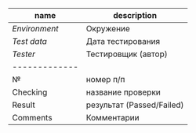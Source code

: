 | name | description |
| --- | --- |
| *Environment* | Окружение |
| *Test data* | Дата тестирования |
| *Tester* | Тестировщик (автор) |
| -------------|
| № | номер п/п |
| Checking | название проверки |
| Result | результат (Passed/Failed) |
| Comments | Комментарии |
